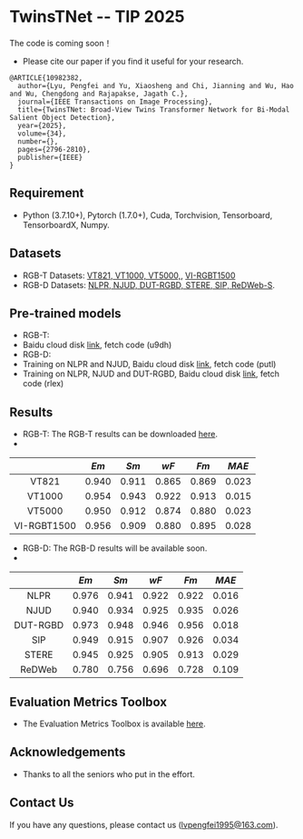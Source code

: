 # TwinsTNet -- TIP 2025
The code is coming soon！
- Please cite our paper if you find it useful for your research.
```
@ARTICLE{10982382,
  author={Lyu, Pengfei and Yu, Xiaosheng and Chi, Jianning and Wu, Hao and Wu, Chengdong and Rajapakse, Jagath C.},
  journal={IEEE Transactions on Image Processing}, 
  title={TwinsTNet: Broad-View Twins Transformer Network for Bi-Modal Salient Object Detection}, 
  year={2025},
  volume={34},
  number={},
  pages={2796-2810},
  publisher={IEEE}
}
```
## Requirement
- Python (3.7.10+), Pytorch (1.7.0+), Cuda, Torchvision, Tensorboard, TensorboardX, Numpy.
## Datasets
- RGB-T Datasets: [VT821, VT1000, VT5000,](https://github.com/lz118/RGBT-Salient-Object-Detection), [VI-RGBT1500](https://github.com/huanglm-me/VI-RGBT1500)
- RGB-D Datasets: [NLPR, NJUD, DUT-RGBD, STERE, SIP, ReDWeb-S](https://github.com/jiwei0921/RGBD-SOD-datasets).
## Pre-trained models
- RGB-T:
- Baidu cloud disk [link](https://pan.baidu.com/s/1TM7sSkTttBr-rYMrUmBvXw), fetch code (u9dh)
- RGB-D:
- Training on NLPR and NJUD, Baidu cloud disk [link](https://pan.baidu.com/s/1jDlSbE7qp3M6RWGFb1JZnA), fetch code (putl)
- Training on NLPR, NJUD and DUT-RGBD, Baidu cloud disk [link](https://pan.baidu.com/s/1PI9CEDvqGbmOjhDUFmgEng), fetch code (rlex)
## Results
- RGB-T: The RGB-T results can be downloaded [here](https://pan.baidu.com/s/1UC1rRC3zHTAy6jakr-hUIw?pwd=7dpd).
- 
|  | *Em* | *Sm* | *wF* | *Fm* | *MAE* |
| :------: | :------: | :------: | :------: | :------: | :------: |
| VT821 | 0.940 | 0.911 | 0.865 | 0.869 | 0.023 |
| VT1000 | 0.954 | 0.943 | 0.922 | 0.913 | 0.015 |
| VT5000 | 0.950 | 0.912 | 0.874 | 0.880 | 0.023 |
| VI-RGBT1500 | 0.956 | 0.909 | 0.880 | 0.895 | 0.028 |
- RGB-D: The RGB-D results will be available soon.
- 
|  | *Em* | *Sm* | *wF* | *Fm* | *MAE* |
| :------: | :------: | :------: | :------: | :------: | :------: |
| NLPR | 0.976 | 0.941 | 0.922 | 0.922 | 0.016 |
| NJUD | 0.940 | 0.934 | 0.925 | 0.935 | 0.026 |
| DUT-RGBD | 0.973 | 0.948 | 0.946 | 0.956 | 0.018 |
| SIP | 0.949 | 0.915 | 0.907 | 0.926 | 0.034 |
| STERE | 0.945 | 0.925 | 0.905 | 0.913 | 0.029 |
| ReDWeb | 0.780 | 0.756 | 0.696 | 0.728 | 0.109 |
## Evaluation Metrics Toolbox
- The Evaluation Metrics Toolbox is available [here](https://github.com/jiwei0921/Saliency-Evaluation-Toolbox).
## Acknowledgements
- Thanks to all the seniors who put in the effort.
## Contact Us
If you have any questions, please contact us (lvpengfei1995@163.com).
